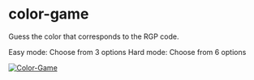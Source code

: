 # color-game

Guess the color that corresponds to the RGP code.

Easy mode: Choose from 3 options
Hard mode: Choose from 6 options

[![Color-Game](https://img.youtube.com/vi/b2mMHl2P2_U)]([https://www.youtube.com/watch?v=YOUTU...](https://www.youtube.com/watch?v=b2mMHl2P2_U&list=PLs_IPhg98meFtPTFFvoX6t1RDLTg8mBv7))
